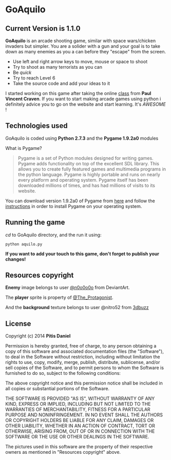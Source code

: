 GoAquilo
========

Current Version is 1.1.0
------------------------

**GoAquilo** is an arcade shooting game, similar with space wars/chicken invaders but simpler. You are a solider with a gun and your goal is to take down as many enemies as you a can before they "escape" from the screen. 

   - Use left and right arrow keys to move, mouse or space to shoot
   - Try to shoot as many terrorists as you can
   - Be *quick*
   - Try to reach Level 6
   - Take the source code and add your ideas to it

I started working on this game after taking the online <a href="http://programarcadegames.com" target="_blank">class</a> from **Paul Vincent Craven**. If you want to start making arcade games using python i definitely advice you to go on the website and start learning. It's *AWESOME* !

Technologies used
-----------------

GoAquilo is coded using **Python 2.7.3** and the **Pygame 1.9.2a0** modules

What is Pygame?

>Pygame is a set of Python modules designed for writing games. Pygame adds functionality on top of the excellent SDL library. This allows you to create fully featured games and multimedia programs in the python language. Pygame is highly portable and runs on nearly every platform and operating system. Pygame itself has been downloaded millions of times, and has had millions of visits to its website.


You can download version 1.9.2a0 of Pygame from <a href="http://www.pygame.org/download.shtml" target="_blank">here</a> and follow the <a href="http://programarcadegames.com/index.php?chapter=forward" target="_blank">instructions</a> in order to install Pygame on your operating system.


Running the game
----------------

*cd* to GoAquilo directory, and the run it using: 

    python aquilo.py
    
**If you want to add your touch to this game, don't forget to publish your changes!**

Resources copyright
-------------------

**Enemy** image belongs to user <a href="http://n0o0o0o.deviantart.com/art/LSW-Terrorist-Sprite-113574298" target="_blank">@n0o0o0o</a> from DeviantArt.

The **player** sprite is property of <a href="http://www.freewebs.com/teh_pro/sprites.htm" target="_blank">@The_Protagonist</a>.

And the **background** texture belongs to user @nitro52 from <a href="http://www.3dbuzz.com/forum/threads/202144-Desert-Textures" target="_blank">3dbuzz</a> []()

License
-------

Copyright (c) 2014 **Pitis Daniel**

Permission is hereby granted, free of charge, to any person obtaining a copy
of this software and associated documentation files (the "Software"), to deal
in the Software without restriction, including without limitation the rights
to use, copy, modify, merge, publish, distribute, sublicense, and/or sell
copies of the Software, and to permit persons to whom the Software is
furnished to do so, subject to the following conditions:

The above copyright notice and this permission notice shall be included in
all copies or substantial portions of the Software.

THE SOFTWARE IS PROVIDED "AS IS", WITHOUT WARRANTY OF ANY KIND, EXPRESS OR
IMPLIED, INCLUDING BUT NOT LIMITED TO THE WARRANTIES OF MERCHANTABILITY,
FITNESS FOR A PARTICULAR PURPOSE AND NONINFRINGEMENT. IN NO EVENT SHALL THE
AUTHORS OR COPYRIGHT HOLDERS BE LIABLE FOR ANY CLAIM, DAMAGES OR OTHER
LIABILITY, WHETHER IN AN ACTION OF CONTRACT, TORT OR OTHERWISE, ARISING FROM,
OUT OF OR IN CONNECTION WITH THE SOFTWARE OR THE USE OR OTHER DEALINGS IN
THE SOFTWARE.

The pictures used in this software are the property of their respective owners as mentioned in "Resources copyright" above.

[@PitisDaniel]:http://twitter.com/PitisDaniel
    
